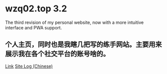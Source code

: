 # wzq02.top 3.2
The third revision of my personal website, now with a more intuitive interface and PWA support.
## 个人主页，同时也是我瞎几把写的练手网站。主要用来展示我在各个社交平台的账号啥的。

[Link](https://wzq02.top/)
[Site Log (Chinese)](https://wzq02.top/log.html)